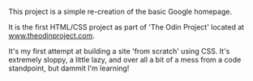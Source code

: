 This project is a simple re-creation of the basic Google homepage.

It is the first HTML/CSS project as part of 'The Odin Project'
located at www.theodinproject.com.

It's my first attempt at building a site 'from scratch' using CSS.
It's extremely sloppy, a little lazy, and over all a bit of a mess
from a code standpoint, but dammit I'm learning!